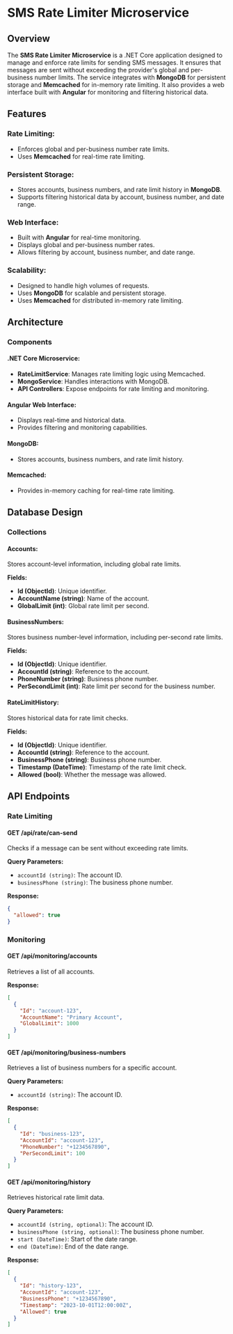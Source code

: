 # SMS Rate Limiter Microservice

## Overview
The **SMS Rate Limiter Microservice** is a .NET Core application designed to manage and enforce rate limits for sending SMS messages. It ensures that messages are sent without exceeding the provider's global and per-business number limits. The service integrates with **MongoDB** for persistent storage and **Memcached** for in-memory rate limiting. It also provides a web interface built with **Angular** for monitoring and filtering historical data.

## Features

### Rate Limiting:
- Enforces global and per-business number rate limits.
- Uses **Memcached** for real-time rate limiting.

### Persistent Storage:
- Stores accounts, business numbers, and rate limit history in **MongoDB**.
- Supports filtering historical data by account, business number, and date range.

### Web Interface:
- Built with **Angular** for real-time monitoring.
- Displays global and per-business number rates.
- Allows filtering by account, business number, and date range.

### Scalability:
- Designed to handle high volumes of requests.
- Uses **MongoDB** for scalable and persistent storage.
- Uses **Memcached** for distributed in-memory rate limiting.

## Architecture

### Components

#### .NET Core Microservice:
- **RateLimitService**: Manages rate limiting logic using Memcached.
- **MongoService**: Handles interactions with MongoDB.
- **API Controllers**: Expose endpoints for rate limiting and monitoring.

#### Angular Web Interface:
- Displays real-time and historical data.
- Provides filtering and monitoring capabilities.

#### MongoDB:
- Stores accounts, business numbers, and rate limit history.

#### Memcached:
- Provides in-memory caching for real-time rate limiting.

## Database Design

### Collections

#### Accounts:
Stores account-level information, including global rate limits.

**Fields:**
- **Id (ObjectId)**: Unique identifier.
- **AccountName (string)**: Name of the account.
- **GlobalLimit (int)**: Global rate limit per second.

#### BusinessNumbers:
Stores business number-level information, including per-second rate limits.

**Fields:**
- **Id (ObjectId)**: Unique identifier.
- **AccountId (string)**: Reference to the account.
- **PhoneNumber (string)**: Business phone number.
- **PerSecondLimit (int)**: Rate limit per second for the business number.

#### RateLimitHistory:
Stores historical data for rate limit checks.

**Fields:**
- **Id (ObjectId)**: Unique identifier.
- **AccountId (string)**: Reference to the account.
- **BusinessPhone (string)**: Business phone number.
- **Timestamp (DateTime)**: Timestamp of the rate limit check.
- **Allowed (bool)**: Whether the message was allowed.

## API Endpoints

### Rate Limiting
#### **GET /api/rate/can-send**
Checks if a message can be sent without exceeding rate limits.

**Query Parameters:**
- `accountId (string)`: The account ID.
- `businessPhone (string)`: The business phone number.

**Response:**
```json
{
  "allowed": true
}
```

### Monitoring
#### **GET /api/monitoring/accounts**
Retrieves a list of all accounts.

**Response:**
```json
[
  {
    "Id": "account-123",
    "AccountName": "Primary Account",
    "GlobalLimit": 1000
  }
]
```

#### **GET /api/monitoring/business-numbers**
Retrieves a list of business numbers for a specific account.

**Query Parameters:**
- `accountId (string)`: The account ID.

**Response:**
```json
[
  {
    "Id": "business-123",
    "AccountId": "account-123",
    "PhoneNumber": "+1234567890",
    "PerSecondLimit": 100
  }
]
```

#### **GET /api/monitoring/history**
Retrieves historical rate limit data.

**Query Parameters:**
- `accountId (string, optional)`: The account ID.
- `businessPhone (string, optional)`: The business phone number.
- `start (DateTime)`: Start of the date range.
- `end (DateTime)`: End of the date range.

**Response:**
```json
[
  {
    "Id": "history-123",
    "AccountId": "account-123",
    "BusinessPhone": "+1234567890",
    "Timestamp": "2023-10-01T12:00:00Z",
    "Allowed": true
  }
]
```

